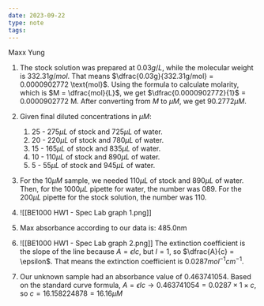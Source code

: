 ```yaml
---
date: 2023-09-22
type: note
tags: 
---
```

Maxx Yung

1. The stock solution was prepared at $0.03g/L$, while the molecular weight is $332.31g/mol$. That means $\dfrac{0.03g}{332.31g/mol} = 0.0000902772 \text{mol}$. Using the formula to calculate molarity, which is $M = \dfrac{mol}{L}$,  we get $\dfrac{0.0000902772}{1}$ = $0.0000902772\text{ M}$. After converting from $M \text{ to } \mu M$, we get $90.2772 \mu M$.

2. Given final diluted concentrations in $\mu M$:
	1. 25 - $275\mu L$ of stock and $725\mu L$ of water.
	2. 20 - $220\mu L$ of stock and $780\mu L$ of water.
	3. 15 - $165\mu L$ of stock and $835\mu L$ of water.
	4. 10 - $110\mu L$ of stock and $890\mu L$ of water.
	5. 5 - $55\mu L$ of stock and $945\mu L$ of water.

3. For the $10\mu M$ sample, we needed $110\mu L$ of stock and $890\mu L$ of water. Then, for the $1000\mu L$ pipette for water, the number was 089. For the $200\mu L$ pipette for the stock solution, the number was 110.

5. ![[BE1000 HW1 - Spec Lab graph 1.png]]

6. Max absorbance according to our data is: 485.0nm

7. ![[BE1000 HW1 - Spec Lab graph 2.png]] The extinction coefficient is the slope of the line because $A=\epsilon lc$, but $l = 1$, so $\dfrac{A}{c} = \epsilon$. That means the extinction coefficient is $0.0287 mol^{-1}cm^{-1}$.

8. Our unknown sample had an absorbance value of 0.463741054. Based on the standard curve formula, $A=\epsilon lc \to 0.463741054=0.0287\times 1\times c$, so $c = 16.158224878 = 16.16\mu M$